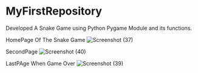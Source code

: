 # MyFirstRepository
Developed A Snake Game using Python Pygame Module and its functions.

HomePage Of The Snake Game
![Screenshot (37)](https://user-images.githubusercontent.com/64455541/100498412-02f73200-3188-11eb-826a-7890c8ba57bf.png)

SecondPage 
![Screenshot (40)](https://user-images.githubusercontent.com/64455541/100498442-4782cd80-3188-11eb-9543-a8b90f794dc1.png)

LastPAge When Game Over
![Screenshot (39)](https://user-images.githubusercontent.com/64455541/100498502-9f213900-3188-11eb-879f-a55004cf6b1c.png)
